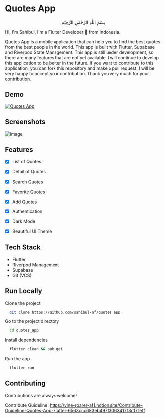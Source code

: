 
# Quotes App

<p align="center">بِسْمِ اللَّهِ الرَّحْمَنِ الرَّحِيْم</p> 

Hi, I'm Sahibul, I'm a Flutter Developer 🚀 from Indonesia.

Quotes App is a mobile application that can help you to find the best quotes from the best people in the world. This app is built with Flutter, Supabase and Riverpod State Management. This app is still under development, so there are many features that are not yet available. I will continue to develop this application to be better in the future. If you want to contribute to this application, you can fork this repository and make a pull request. I will be very happy to accept your contribution. Thank you very much for your contribution.

## Demo

[![Quotes App](https://cdn.loom.com/sessions/thumbnails/a2b64f2c1b6e4674b763ac57e8d3b208-with-play.gif)](https://www.loom.com/share/a2b64f2c1b6e4674b763ac57e8d3b208)

## Screenshots

![image](https://github.com/sahibul-nf/quotes_app/assets/67043376/4c446747-7550-4673-9503-10c5780bb4a2)

## Features

- [x]   List of Quotes
- [x]   Detail of Quotes
- [x]   Search Quotes
- [x]   Favorite Quotes
- [x]   Add Quotes
- [x]   Authentication
- [x]   Dark Mode
- [x]   Beautiful UI Theme


## Tech Stack

- Flutter
- Riverpod Management
- Supabase
- Git (VCS)


## Run Locally

Clone the project

```bash
  git clone https://github.com/sahibul-nf/quotes_app
```

Go to the project directory

```bash
  cd quotes_app
```

Install dependencies

```bash
  flutter clean && pub get
```

Run the app

```bash
  flutter run
```


## Contributing

Contributions are always welcome!

Contribute Guideline:
https://vine-roarer-af1.notion.site/Contribute-Guideline-Quotes-App-Flutter-6563ccc683eb497f806341713c171eff

